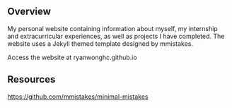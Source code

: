 ## Overview
My personal website containing information about myself, my internship and extracurricular experiences, as well as projects I have completed. The website uses a Jekyll themed template designed by mmistakes.

Access the website at ryanwonghc.github.io

## Resources
https://github.com/mmistakes/minimal-mistakes
